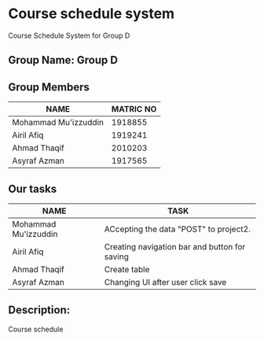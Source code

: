 # Course schedule system
Course Schedule System for Group D

## Group Name: Group D

## Group Members

NAME | MATRIC NO
------------ | -------------
Mohammad Mu'izzuddin | 1918855
Airil Afiq  | 1919241
Ahmad Thaqif | 2010203
Asyraf Azman | 1917565

## Our tasks

NAME | TASK
------------ | -------------
Mohammad Mu'izzuddin | ACcepting the data "POST" to project2.
Airil Afiq | Creating navigation bar and button for saving
Ahmad Thaqif | Create table
Asyraf Azman | Changing UI after user click save

## Description:
Course schedule
